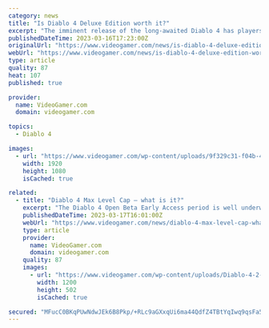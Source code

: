 ```yaml
---
category: news
title: "Is Diablo 4 Deluxe Edition worth it?"
excerpt: "The imminent release of the long-awaited Diablo 4 has players inevitably wondering about the contents of its Deluxe Edition offering. NOW READ: Best GPU for Diablo 4 in 2023 – DLSS 3 and budget ..."
publishedDateTime: 2023-03-16T17:23:00Z
originalUrl: "https://www.videogamer.com/news/is-diablo-4-deluxe-edition-worth-it/"
webUrl: "https://www.videogamer.com/news/is-diablo-4-deluxe-edition-worth-it/"
type: article
quality: 87
heat: 107
published: true

provider:
  name: VideoGamer.com
  domain: videogamer.com

topics:
  - Diablo 4

images:
  - url: "https://www.videogamer.com/wp-content/uploads/9f329c31-f04b-4902-910b-3637ab0ab6e5_b347acb7-a428-4a4a-98da-e9d1fb217bb1_3eba5767-d672-406b-a6f8-d2927e0db70b_VideoGamer-Banner.jpg"
    width: 1920
    height: 1080
    isCached: true

related:
  - title: "Diablo 4 Max Level Cap – what is it?"
    excerpt: "The Diablo 4 Open Beta Early Access period is well underway, but it hasn’t exactly been a smooth release for Blizzard and its player base. Nevertheless, fans are still excited to get back into the ..."
    publishedDateTime: 2023-03-17T16:01:00Z
    webUrl: "https://www.videogamer.com/news/diablo-4-max-level-cap-what-is-it/"
    type: article
    provider:
      name: VideoGamer.com
      domain: videogamer.com
    quality: 87
    images:
      - url: "https://www.videogamer.com/wp-content/uploads/Diablo-4-2-1.jpg"
        width: 1200
        height: 502
        isCached: true

secured: "MFucC0BKqPUwNdwJEk6B8Pkp/+RLc9aGXxqUi6ma44QdfZ4TBtYqIwq9qsFa5V7UVUtu1dPrgpl2SuxEUNgLlwmDfTaH4dzoCo8g2hfui1S8rgSRxSZUvdnAK1mJJQbV3THtKR0nw4VvlzMa/QWGqSYc4uWVP5DP3gURzPBjA7KQaJ01ZCPYWSX8v4vrm+EsYLU9UDstspE8kQNEUbosIsDJirULfXelHo5BZlEB4cKVuIJq8d/6/Ro6JFu8kpA85sD+AS4mrrLe2AU+tJ2vNPjULrZ+8YUwjcdxxR0YpZUbhbTaKmI7iVbWRq8JXtMuZ90EhU8YBDzqB6ziaFWizBW2jGft85PkDaAUOqpLqsg=;5W5lRWfFIRmcuTkNNAHHMA=="
---
```


